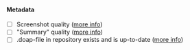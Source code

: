 #### Metadata

  - [ ] Screenshot quality ([more info](https://gitlab.gnome.org/GNOME/Initiatives/-/wikis/Update-App-Screenshots))
  - [ ] "Summary" quality ([more info](https://gitlab.gnome.org/GNOME/Initiatives/-/wikis/App-Metadata#summary))
  - [ ] .doap-file in repository exists and is up-to-date ([more info](https://gitlab.gnome.org/World/apps-for-gnome/-/blob/main/METADATA.md#doap))